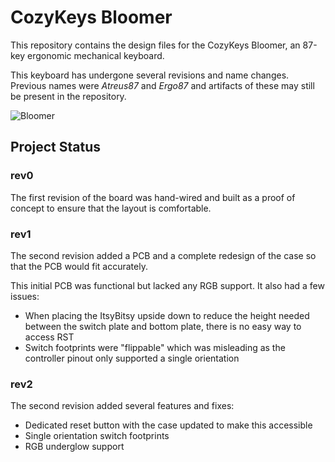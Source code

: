 # CozyKeys Bloomer

This repository contains the design files for the CozyKeys Bloomer, an 87-key
ergonomic mechanical keyboard.

This keyboard has undergone several revisions and name changes. Previous names
were *Atreus87* and *Ergo87* and artifacts of these may still be present in the
repository.

![Bloomer](http://assets.cozykeys.xyz/images/keyboards/bloomer/bloomer-angle-2_800x800.jpg)

## Project Status

### rev0

The first revision of the board was hand-wired and built as a proof of concept
to ensure that the layout is comfortable.

### rev1

The second revision added a PCB and a complete redesign of the case so that the
PCB would fit accurately.

This initial PCB was functional but lacked any RGB support. It also had a few
issues:
- When placing the ItsyBitsy upside down to reduce the height needed between
  the switch plate and bottom plate, there is no easy way to access RST
- Switch footprints were "flippable" which was misleading as the controller
  pinout only supported a single orientation

### rev2

The second revision added several features and fixes:
- Dedicated reset button with the case updated to make this accessible
- Single orientation switch footprints
- RGB underglow support

